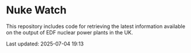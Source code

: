 # Nuke Watch

This repository includes code for retrieving the latest information available on the output of EDF nuclear power plants in the UK.

Last updated: 2025-07-04 19:13